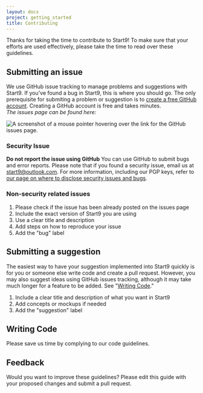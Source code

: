 ```yaml
---
layout: docs
project: getting_started
title: Contributing
---
```


Thanks for taking the time to contribute to Start9! To make sure that your efforts are used effectively, please take the time to read over these guidelines.

## Submitting an issue 
We use GitHub issue tracking to manage problems and suggestions with Start9. If you’ve found a bug in Start9, this is where you should go. The only prerequisite for submiting a problem or suggestion is to [create a free GitHub account](https://github.com/join). Creating a GitHub account is free and takes minutes.   
*The issues page can be found here:* 

![A screenshot of a mouse pointer hovering over the link for the GitHub issues page.](https://i.imgur.com/xfGsft6.png)

### Security Issue 
**Do not report the issue using GitHub**
You can use GitHub to submit bugs and error reports. Please note that if you found a security issue, email us at [start9@outlook.com](mailto:start9@outlook.com). For more information, including our PGP keys, refer to [our page on where to disclose security issues and bugs](https://github.com/startnine/.github/blob/master/SECURITY.md).

### Non-security related issues
1. Please check if the issue has been already posted on the issues page 
2. Include the exact version of Start9 you are using 
3. Use a clear title and description 
4. Add steps on how to reproduce your issue 
5. Add the "bug" label 

## Submitting a suggestion 
The easiest way to have your suggestion implemented into Start9 quickly is for you or someone else write code and create a pull request. However, you may also suggest ideas using GitHub issues tracking, although it may take much longer for a feature to be added. See "[Writing Code](#writing-code)."
1. Include a clear title and description of what you want in Start9
2. Add concepts or mockups if needed
3. Add the "suggestion" label

## Writing Code 
Please save us time by complying to our code guidelines.

<!-- ## Translating Start9 
Localization is important for Start9 to grow! Here’s how you can help. 
**SECTION TBD**: for now, use #start9 on the [Start9 Discord](https://discord.gg/6cpvxBS). -->

## Feedback 
Would you want to improve these guidelines? Please edit this guide with your proposed changes and submit a pull request.